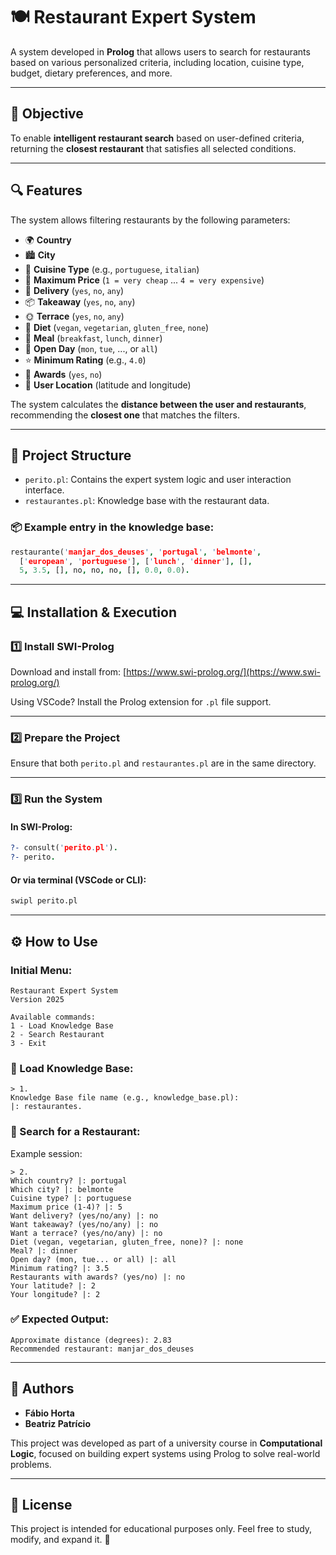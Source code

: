 # 🍽️ Restaurant Expert System

A system developed in **Prolog** that allows users to search for restaurants based on various personalized criteria, including location, cuisine type, budget, dietary preferences, and more.

---

## 🎯 Objective

To enable **intelligent restaurant search** based on user-defined criteria, returning the **closest restaurant** that satisfies all selected conditions.

---

## 🔍 Features

The system allows filtering restaurants by the following parameters:

- 🌍 **Country**
- 🏙️ **City**
- 🍝 **Cuisine Type** (e.g., `portuguese`, `italian`)
- 💸 **Maximum Price** (`1 = very cheap` ... `4 = very expensive`)
- 🚚 **Delivery** (`yes`, `no`, `any`)
- 📦 **Takeaway** (`yes`, `no`, `any`)
- 🌞 **Terrace** (`yes`, `no`, `any`)
- 🥗 **Diet** (`vegan`, `vegetarian`, `gluten_free`, `none`)
- 🍳 **Meal** (`breakfast`, `lunch`, `dinner`)
- 📆 **Open Day** (`mon`, `tue`, ..., or `all`)
- ⭐ **Minimum Rating** (e.g., `4.0`)
- 🏅 **Awards** (`yes`, `no`)
- 📍 **User Location** (latitude and longitude)

The system calculates the **distance between the user and restaurants**, recommending the **closest one** that matches the filters.

---

## 🧱 Project Structure

- `perito.pl`: Contains the expert system logic and user interaction interface.
- `restaurantes.pl`: Knowledge base with the restaurant data.

### 📦 Example entry in the knowledge base:

```prolog
restaurante('manjar_dos_deuses', 'portugal', 'belmonte',
  ['european', 'portuguese'], ['lunch', 'dinner'], [],
  5, 3.5, [], no, no, no, [], 0.0, 0.0).
```

---

## 💻 Installation & Execution

### 1️⃣ Install SWI-Prolog

Download and install from: [https://www.swi-prolog.org/](https://www.swi-prolog.org/)

Using VSCode? Install the Prolog extension for `.pl` file support.

---

### 2️⃣ Prepare the Project

Ensure that both `perito.pl` and `restaurantes.pl` are in the same directory.

---

### 3️⃣ Run the System

#### In SWI-Prolog:
```prolog
?- consult('perito.pl').
?- perito.
```

#### Or via terminal (VSCode or CLI):
```bash
swipl perito.pl
```

---

## ⚙️ How to Use

### Initial Menu:
```
Restaurant Expert System
Version 2025

Available commands:
1 - Load Knowledge Base
2 - Search Restaurant
3 - Exit
```

### 📁 Load Knowledge Base:
```
> 1.
Knowledge Base file name (e.g., knowledge_base.pl):
|: restaurantes.
```

### 🔎 Search for a Restaurant:
Example session:
```
> 2.
Which country? |: portugal
Which city? |: belmonte
Cuisine type? |: portuguese
Maximum price (1-4)? |: 5
Want delivery? (yes/no/any) |: no
Want takeaway? (yes/no/any) |: no
Want a terrace? (yes/no/any) |: no
Diet (vegan, vegetarian, gluten_free, none)? |: none
Meal? |: dinner
Open day? (mon, tue... or all) |: all
Minimum rating? |: 3.5
Restaurants with awards? (yes/no) |: no
Your latitude? |: 2
Your longitude? |: 2
```

### ✅ Expected Output:
```
Approximate distance (degrees): 2.83
Recommended restaurant: manjar_dos_deuses
```

---

## 👥 Authors

- **Fábio Horta**
- **Beatriz Patrício**

This project was developed as part of a university course in **Computational Logic**, focused on building expert systems using Prolog to solve real-world problems.

---

## 📄 License

This project is intended for educational purposes only. Feel free to study, modify, and expand it. 🚀

